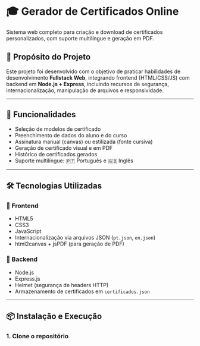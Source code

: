 # 🎓 Gerador de Certificados Online

Sistema web completo para criação e download de certificados personalizados, com suporte multilíngue e geração em PDF.



## 📌 Propósito do Projeto

Este projeto foi desenvolvido com o objetivo de praticar habilidades de desenvolvimento **Fullstack Web**, integrando frontend (HTML/CSS/JS) com backend em **Node.js + Express**, incluindo recursos de segurança, internacionalização, manipulação de arquivos e responsividade.

---

## 🚀 Funcionalidades

- Seleção de modelos de certificado
- Preenchimento de dados do aluno e do curso
- Assinatura manual (canvas) ou estilizada (fonte cursiva)
- Geração de certificado visual e em PDF
- Histórico de certificados gerados
- Suporte multilíngue: 🇵🇹 Português e 🇬🇧 Inglês

---

## 🛠 Tecnologias Utilizadas

### 🔹 Frontend
- HTML5
- CSS3
- JavaScript
- Internacionalização via arquivos JSON (`pt.json`, `en.json`)
- html2canvas + jsPDF (para geração de PDF)

### 🔹 Backend
- Node.js
- Express.js
- Helmet (segurança de headers HTTP)
- Armazenamento de certificados em `certificados.json`

---

## 📦 Instalação e Execução

### 1. Clone o repositório


